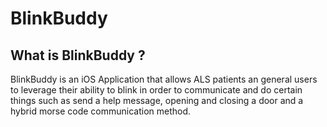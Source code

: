 # BlinkBuddy

## What is BlinkBuddy ?
BlinkBuddy is an iOS Application that allows ALS patients an general users to leverage their ability to blink in order to communicate and do certain things such as send a help message, opening and closing a door and a hybrid morse code communication method.
